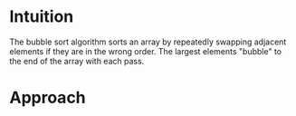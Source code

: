 # Intuition
The bubble sort algorithm sorts an array by repeatedly swapping adjacent elements if they are in the wrong order. The largest elements "bubble" to the end of the array with each pass.

# Approach
